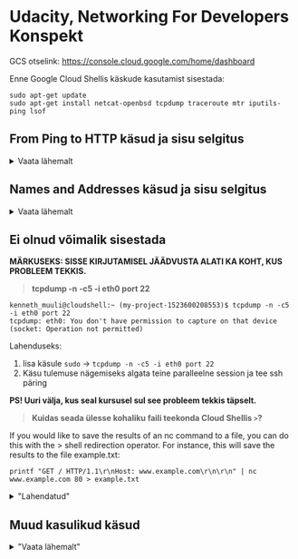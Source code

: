 # Udacity, Networking For Developers Konspekt

GCS otselink: https://console.cloud.google.com/home/dashboard

Enne Google Cloud Shellis käskude kasutamist sisestada:
```
sudo apt-get update
sudo apt-get install netcat-openbsd tcpdump traceroute mtr iputils-ping lsof
```

## From Ping to HTTP käsud ja sisu selgitus

<details>
  <summary>Vaata lähemalt</summary>
  
### `ping -cN N.N.N.N` 

Ping on käsk (kus N = mingi number), millega testida, kas sinu arvuti suudab saata ja vastuvõtta liiklust konkreetselt aadressilt. -cN tähendab, et saata tuleb N (kus N on number, mis sätestab arvu) test sõnumit, siis lõpetada ja tulemused kuvada terminali.
  
Kui saad vastuseks, et saadeti N sõnumit ja tagasi tuli N sõnumit, 0% sisu kaoga ("packet loss") võib järeldada, et:
  - sinu arvuti on internetiga ühendatud
  - N.N.N.N aadressil olev arvuti töötab
  - sinu interneti teenuse pakkuja (ISP) teab, kuidas saata liiklust antud aadressile 

### `printf 'HEAD / HTTP/1.1\r\nHost: en.wikipedia.org\r\n\r\n' | nc en.wikipedia.org 80`

`printf '...'` on käsk, mis prindib terminali, mis iganes on selle järgi kirjutatud, kuid on veidi targem kui `echo '...'` käsk. Printf lubab näiteks sisestada ka realõppusid, mis echo prindiks terminali lihtsalt üksteise järgi kokku.

`\r` viib rea markeri tagasi rea algusesse

`\n` tekitab uue rea
  
`\r\n` on justkui "Enter" klahvi vajutamine

`nc ...` viitab netcat tööriistale, mille abil saab manuaalselt suhelda veebiteenustega (välja lugemine või sisse kirjutamine), kasutades selle tarbeks TCP (Transmission Control Protocol) või UDP (User Datagram Protocol). Oluline on antud juhul mõista, et nc ise ei tea HTTP-st mitte midagi. See saadab enda sisendi, antud näites en.wikipedia.org otse etteantud porti ja kuna antud juhul vastaspoolel olev server seda HTTP päringuna loeb, saadab see vastuse tagasi.

`|` pipe (püstkriips) on standard UNIXi süntaks, mille abil saab võtta ühe programmi väljundi ja anda selle sisendiks järgmisele programmile. Antud juhul võtame HTTP päringu ja kasutame seda netcati sisendiks. Antud juhul näitab printfis sisend en.wikipedia.org, millist veebilehte majutaja juurest soovime saada ja teine en.wikipedia.org netcati juures, millise majutajaga peaks nc ühenduma.

### Veebiprotokollide kihid
<details>
  <summary>Transkript kursuses sisalduvate veebiprotokollide teemal</summary>
  
![image](https://user-images.githubusercontent.com/115208151/195994845-54b90440-afdd-4644-a591-b38fef170921.png)

*There are several different layer models for talking about network protocols. In this course, we'll be using the IETF model, which looks like this. The top layer is the application layer. Protocol such as htp or SSH are application protocols. Concepts we see at this layer are things like, URL's, passwords, the head command, server headers, web pages. Things that make sense to specific applications, such as web browsers or SSH clans. Application protocols are based on protocols with a transport layer, like TCP and UDP. These provide things like port numbers. Transport layer protocols are based on the internet layer, which is basically the same as the one single protocol IP. It's at this layer, that we start talking about things like IP addresses and routes. And IP in turn, runs on top of different kinds of hardware, like wi-fi or ethernet or DSL lines. Layers above this, don't need to worry about things like, how strong is my wireless signal. Each of these layers depends on the one below it and provides particular guarantees to the layers above it. You can think of them as offering and using api's, separating out specific concerns and making it possible to reuse features. Like both http and ssh have some of the same needs. They need the idea of making a connection to a server and those needs are bundled into the TCP layer. Now this layer model isn't perfect, there are a bunch of network protocols that don't exactly fit into any of these layers. But even with these added to the picture, you can notice that all of these things above depend on IP. An IP can depend on various things underneath it. IP itself, is the only thing on its layer. Some folks refer to this is the narrow waste of the internet protocol stack, because everything above and below, goes through IP.*

</details>
  
### TCP Server 

`nc -l NNNN` Võimaldab kuulata porti numbriga NNNN (käitub serverina). Porti võib võrrelda telefoni numbriga, igal teenusel on enda unikaalne telefoni number, näiteks 80 = HTTP ja 20 = SSH. Kui porti kuulata tähendab see justkui vastuvõtja on olemas. Kui porti ei kuulata saaksime vastuseks midagi sarnast nagu "see telefon ei ole levialas". *Madalaim vabalt, e. ilma `sudo` lisata kuulatav port on 1024 (1023 ja alla on reserveeritud programmidele, mille käivitab süsteemi "superuser" või ROOT UNIXi süsteemidel), kõrgeim port 65535

`nc localhost NNNN` (kohalik ühendus) või `nc N.N.N.N NNNN` (kaugühendus) ühendub (käitub kliendina) nimetatud aadressil (N.N.N.N) oleva masina pordiga (NNNN). Oluline mõista, et ühenduda saab ainult klient.

`^D` (Control D) lõpetab sessiooni, sessiooni saavad lõpetada mõlemad osapooled.

<details>
  <summary>nc manuaali väljavõte: "Client/Server Model"</summary>

*"It is quite simple to build a very basic client/server model using nc.  On one console, start nc listening on a specific port for a connection. For example:*
`nc -l 1234`

*nc is now listening on port 1234 for a connection.  On a second console (or a second machine), connect to the machine and port being listened on:*
`nc 127.0.0.1 1234`

*There should now be a connection between the ports. Anything typed at the second console will be concatenated to the first, and vice-versa.  After the connection has been set up, nc does not really care which side is being used as a ‘server’ and which side is being used as a ‘client’.  The connection may be terminated using an EOF (‘^D’).*

*There is no -c or -e option in this netcat, but you still can execute a command after connection being established by redirecting file descriptors. Be cautious here because opening a port and let anyone connected execute arbitrary command on your site is DANGEROUS. If you really need to do this, here is an example:*
     
*On ‘server’ side:*

```
rm -f /tmp/f; mkfifo /tmp/f
cat /tmp/f | /bin/sh -i 2>&1 | nc -l 127.0.0.1 1234 > /tmp/f
```

*On ‘client’ side:*

```
nc host.example.com 1234
(shell prompt from host.example.com)
```
*By doing this, you create a fifo at /tmp/f and make nc listen at port 1234 of address 127.0.0.1 on ‘server’ side, when a ‘client’ es‐tablishes a connection successfully to that port, /bin/sh gets executed on ‘server’ side and the shell prompt is given to ‘client’ side.*

*When connection is terminated, nc quits as well. Use -k if you want it keep listening, but if the command quits this option won't restart it or keep nc running. Also don't forget to remove the file descriptor once you don't need it anymore:*
`rm -f /tmp/f`"

</details>

### HTTP päised ja tegumid

https://learn.udacity.com/courses/ud256/lessons/5a6ddf10-29e2-4d97-a119-507e5a63273f/concepts/5c5acb98-0dbf-45f5-9441-4a8be325e10c

HTTP päringute nimekiri:
https://en.wikipedia.org/wiki/List_of_HTTP_header_fields

<details>
  <summary>nc manuaali väljavõte: "Talking to Servers"</summary>
  
It is sometimes useful to talk to servers “by hand” rather than through a user interface.  It can aid in troubleshooting, when it might be necessary to verify what data a server is sending in response to commands issued by the client.  For example, to retrieve the home page of a web site:
  
```
printf "GET / HTTP/1.0\r\n\r\n" | nc host.example.com 80
```

Note that this also displays the headers sent by the web server.  They can be filtered, using a tool such as sed(1), if necessary.

More complicated examples can be built up when the user knows the format of requests required by the server.  As another example, an email may be submitted to an SMTP server using:
  
```  
nc [-C] localhost 25 << EOF
           HELO host.example.com
           MAIL FROM:<user@host.example.com>
           RCPT TO:<user2@host.example.com>
           DATA
           Body of email.
           .
           QUIT
           EOF
```
  
</details>

**HTTP verbid HEAD, GET, POST**
- HEAD on HTTP tegum, mis palub serveril saata ainult ressursi päised selle asemel, et saata kogu andmestiku.
- GET on HTTP tegum, mis palub serveril saata kogu ressursi andmestiku.
> POST on HTTP tegub, mis võimaldab luua serverisse uusi ressursse?
  
### `printf 'HTTP/1.1 302 Moved\r\nLocation: https://www.eff.org/' | nc -l 2345`

`302 Moved\r\nLocation:` määrame ümber suunamise https://www.eff.org lehele.
  
> Mida antud kontekstis see 302 tähendab?
  
</details>
  
## Names and Addresses käsud ja sisu selgitus

<details>
  <summary>Vaata lähemalt</summary>

### `host example.com`
  
Võimaldab vaadata DNSi sissekandeid inimloetavas vormis.
  
`host -t a example.com` pärib konkreetselt IPv4 aadressi. *Märkus, aka. "A record"*

<details>
  <summary>host manuaali väljavõte: "Description & Options"</summary>  

DESCRIPTION
Host is a simple utility for performing DNS lookups. It is normally used to convert names to IP addresses and vice  versa.  When  no arguments or options are given, host prints a short summary of its command-line arguments and options.

Name  is the domain name that is to be looked up. It can also be a dotted-decimal IPv4 address or a colon-delimited IPv6 address, in which case host by default performs a reverse lookup for that address.  server is an optional argument which is either the  name  or IP address of the name server that host should query instead of the server or servers listed in /etc/resolv.conf.
  
</details>

### `dig example.com`
  
Erinevalt `host` käsust, tagastab antud käsk DNSi sissekanded lähemale nende algsel kujul. Seetähendab, sarnaselt nagu neid ootaks mõni skript ja lähemal kujule nagu need on tegelikult salvestatud. Antud käsk näitab meile ka täiendavat informatsiooni nagu, milline server meie päringule vastas ja millal päringule vastati.
  
### DNS sissekande tüübid
  
![image](https://user-images.githubusercontent.com/115208151/196042206-a5b88b0d-e6bd-495d-aabe-5939cbedf489.png)

<details>
  <summary>DNS type definitions</summary>  

- What is a DNS A record? The "A" stands for "address" and this is the most fundamental type of DNS record: it indicates the IP address of a given domain. For example, if you pull the DNS records of cloudflare.com, the A record currently returns an IP address of: 104.17. 210.9.
- A Canonical Name or CNAME record is a type of DNS record that maps an alias name to a true or canonical domain name. CNAME records are typically used to map a subdomain such as www or mail to the domain hosting that subdomain's content.
- An AAAA record maps a domain name to the IP address (Version 6) of the computer hosting the domain. An AAAA record is used to find the IP address of a computer connected to the internet from a name.
- NS = An NS record (or nameserver record) is a DNS record that contains the name of the authoritative name server within a domain or DNS zone. When a client queries for an IP address, it can find the IP address of their intended destination from an NS record via a DNS lookup.
  
</details>
  
</details>
  
## Ei olnud võimalik sisestada
  
**MÄRKUSEKS: SISSE KIRJUTAMISEL JÄÄDVUSTA ALATI KA KOHT, KUS PROBLEEM TEKKIS.**
  
> **tcpdump -n -c5 -i eth0 port 22**
  
  ```
  kenneth_muuli@cloudshell:~ (my-project-1523600208553)$ tcpdump -n -c5 -i eth0 port 22
  tcpdump: eth0: You don't have permission to capture on that device
  (socket: Operation not permitted)
  ```
Lahenduseks: 
  1) lisa käsule `sudo` -> `tcpdump -n -c5 -i eth0 port 22`
  2) Käsu tulemuse nägemiseks algata teine paralleelne session ja tee ssh päring
  
**PS! Uuri välja, kus seal kursusel sul see probleem tekkis täpselt.**

> **Kuidas seada ülesse kohaliku faili teekonda Cloud Shellis `>`?**

If you would like to save the results of an nc command to a file, you can do this with the > shell redirection operator. For instance, this will save the results to the file example.txt:

`printf "GET / HTTP/1.1\r\nHost: www.example.com\r\n\r\n" | nc www.example.com 80 > example.txt`
  
<details>
  <summary>"Lahendatud"</summary>
  
**sudo lsof -i**

`sudo: lsof: command not found`
  
Lahenduseks kasuta enne käsklust: `sudo apt install lsof`

**Tupikutest välja tulemine Cloud Shellis**

A la selle käsuga `printf "GET / HTTP/1.1\r\nHost: www.example.com\r\n\r\n" | nc www.example.com 80` jään seisu, kus ei saa uusi käske sisestada.
  
Lahenduseks: ctrl + C
  
**ping -c3 8.8.8.8**
  
```
kenneth_muuli@cloudshell:~ (my-project-1523600208553)$ ping -c3 8.8.8.8
-bash: ping: command not found
```
Lahenduseks: installi ping järgmise käsuga `sudo apt-get install iputils-ping`

</details>

## Muud kasulikud käsud

<details>
  <summary>"Vaata lähemalt"</summary>
  
### `pwd`
pwd stands for Print Working Directory. It prints the path of the working directory, starting from the root.

This command has two flags.
```
pwd -L: Prints the symbolic path.
pwd -P: Prints the actual path.
```

</details>
